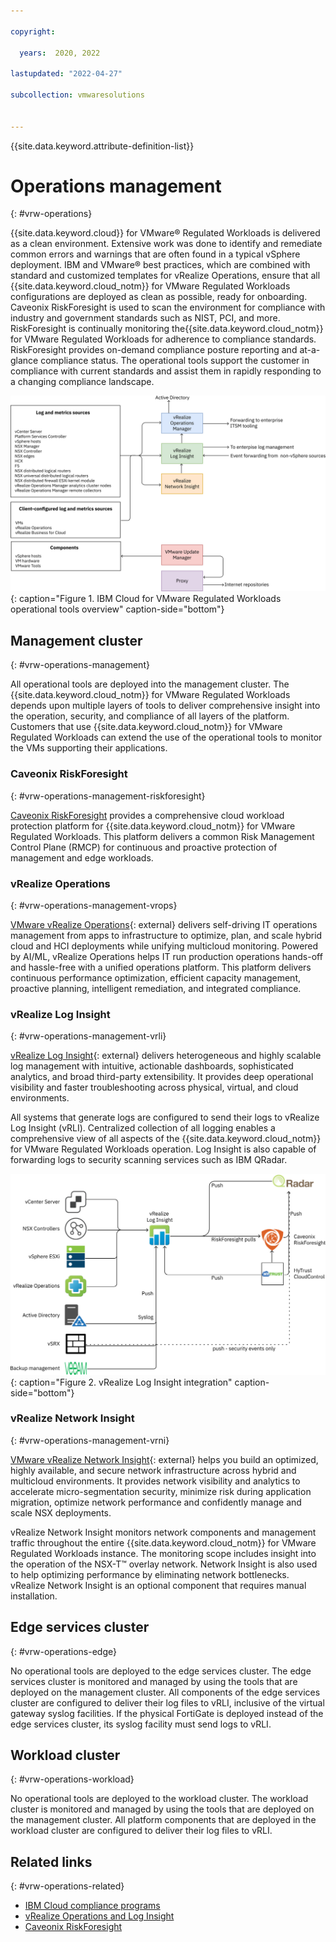 ```yaml
---

copyright:

  years:  2020, 2022

lastupdated: "2022-04-27"

subcollection: vmwaresolutions


---
```


{{site.data.keyword.attribute-definition-list}}

# Operations management
{: #vrw-operations}

{{site.data.keyword.cloud}} for VMware® Regulated Workloads is delivered as a clean environment. Extensive work was done to identify and remediate common errors and warnings that are often found in a typical vSphere deployment. IBM and VMware® best practices, which are combined with standard and customized templates for vRealize Operations, ensure that all {{site.data.keyword.cloud_notm}} for VMware Regulated Workloads configurations are deployed as clean as possible, ready for onboarding. Caveonix RiskForesight is used to scan the environment for compliance with industry and government standards such as NIST, PCI, and more. RiskForesight is continually monitoring the{{site.data.keyword.cloud_notm}} for VMware Regulated Workloads for adherence to compliance standards. RiskForesight provides on-demand compliance posture reporting and at-a-glance compliance status.
The operational tools support the customer in compliance with current standards and assist them in rapidly responding to a changing compliance landscape.

![IBM Cloud for VMware Regulated Workloads operational tools overview](../../images/vrw-opstools.svg "IBM Cloud for VMware Regulated Workloads operational tools overview"){: caption="Figure 1. IBM Cloud for VMware Regulated Workloads operational tools overview" caption-side="bottom"}

## Management cluster
{: #vrw-operations-management}

All operational tools are deployed into the management cluster. The {{site.data.keyword.cloud_notm}} for VMware Regulated Workloads depends upon multiple layers of tools to deliver comprehensive insight into the operation, security, and compliance of all layers of the platform. Customers that use {{site.data.keyword.cloud_notm}} for VMware Regulated Workloads can extend the use of the operational tools to monitor the VMs supporting their applications.

### Caveonix RiskForesight
{: #vrw-operations-management-riskforesight}

[Caveonix RiskForesight](/docs/vmwaresolutions?topic=vmwaresolutions-vrw-caveonix) provides a comprehensive cloud workload protection platform for {{site.data.keyword.cloud_notm}} for VMware Regulated Workloads. This platform delivers a common Risk Management Control Plane (RMCP) for continuous and proactive protection of management and edge workloads.

### vRealize Operations
{: #vrw-operations-management-vrops}

[VMware vRealize Operations](https://www.vmware.com/products/vrealize-operations.html){: external} delivers self-driving IT operations management from apps to infrastructure to optimize, plan, and scale hybrid cloud and HCI deployments while unifying multicloud monitoring. Powered by AI/ML, vRealize Operations helps IT run production operations hands-off and hassle-free with a unified operations platform. This platform delivers continuous performance optimization, efficient capacity management, proactive planning, intelligent remediation, and integrated compliance.

### vRealize Log Insight
{: #vrw-operations-management-vrli}

[vRealize Log Insight](https://www.vmware.com/products/vrealize-log-insight.html){: external} delivers heterogeneous and highly scalable log management with intuitive, actionable dashboards, sophisticated analytics, and broad third-party extensibility. It provides deep operational visibility and faster troubleshooting across physical, virtual, and cloud environments.

All systems that generate logs are configured to send their logs to vRealize Log Insight (vRLI). Centralized collection of all logging enables a comprehensive view of all aspects of the {{site.data.keyword.cloud_notm}} for VMware Regulated Workloads operation. Log Insight is also capable of forwarding logs to security scanning services such as IBM QRadar.

![vRealize Log Insight integration](../../images/vrw-log-flow.svg "vRealize Log Insight integration"){: caption="Figure 2. vRealize Log Insight integration" caption-side="bottom"}

### vRealize Network Insight
{: #vrw-operations-management-vrni}

[VMware vRealize Network Insight](https://www.vmware.com/products/vrealize-network-insight.html){: external} helps you build an optimized, highly available, and secure network infrastructure across hybrid and multicloud environments. It provides network visibility and analytics to accelerate micro-segmentation security, minimize risk during application migration, optimize network performance and confidently manage and scale NSX deployments.

vRealize Network Insight monitors network components and management traffic throughout the entire {{site.data.keyword.cloud_notm}} for VMware Regulated Workloads instance. The monitoring scope includes insight into the operation of the NSX-T™ overlay network. Network Insight is also used to help optimizing performance by eliminating network bottlenecks. vRealize Network Insight is an optional component that requires manual installation.

## Edge services cluster
{: #vrw-operations-edge}

No operational tools are deployed to the edge services cluster. The edge services cluster is monitored and managed by using the tools that are deployed on the management cluster. All components of the edge services cluster are configured to deliver their log files to vRLI, inclusive of the virtual gateway syslog facilities. If the physical FortiGate is deployed instead of the edge services cluster, its syslog facility must send logs to vRLI.

## Workload cluster
{: #vrw-operations-workload}

No operational tools are deployed to the workload cluster. The workload cluster is monitored and managed by using the tools that are deployed on the management cluster. All platform components that are deployed in the workload cluster are configured to deliver their log files to vRLI.

## Related links
{: #vrw-operations-related}

* [IBM Cloud compliance programs](https://www.ibm.com/cloud/compliance)
* [vRealize Operations and Log Insight](/docs/vmwaresolutions?topic=vmwaresolutions-vrops_overview)
* [Caveonix RiskForesight](/docs/vmwaresolutions?topic=vmwaresolutions-caveonix_considerations)
